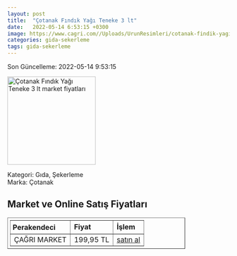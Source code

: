 ```yaml
---
layout: post
title:  "Çotanak Fındık Yağı Teneke 3 lt"
date:   2022-05-14 6:53:15 +0300
image: https://www.cagri.com//Uploads/UrunResimleri/cotanak-findik-yagi-teneke-3-lt-5262.jpg
categories: gida-sekerleme
tags: gida-sekerleme
---
```


Son Güncelleme: 2022-05-14 9:53:15

<img src="https://www.cagri.com//Uploads/UrunResimleri/cotanak-findik-yagi-teneke-3-lt-5262.jpg" width="200" alt="Çotanak Fındık Yağı Teneke 3 lt market fiyatları" />

Kategori: Gıda, Şekerleme
<br />
Marka: Çotanak

<h2>Market ve Online Satış Fiyatları</h2>

<table border="1" style="padding: 5px;width:80%;">
  <tr>
    <td style="padding: 5px;"><strong>Perakendeci</strong></td>
    <td><strong>Fiyat</strong></td>
    <td><strong>İşlem</strong></td>
  </tr>
  <tr>
              <td title="Çağrı Market">ÇAĞRI MARKET</td>
              <td>199,95 TL</td>
              <td><a title="Çağrı Market" target="_blank" href="https://www.cagri.com/cotanak-findik-yagi-teneke-3-lt">satın al</a></td>
            </tr>
</table>
